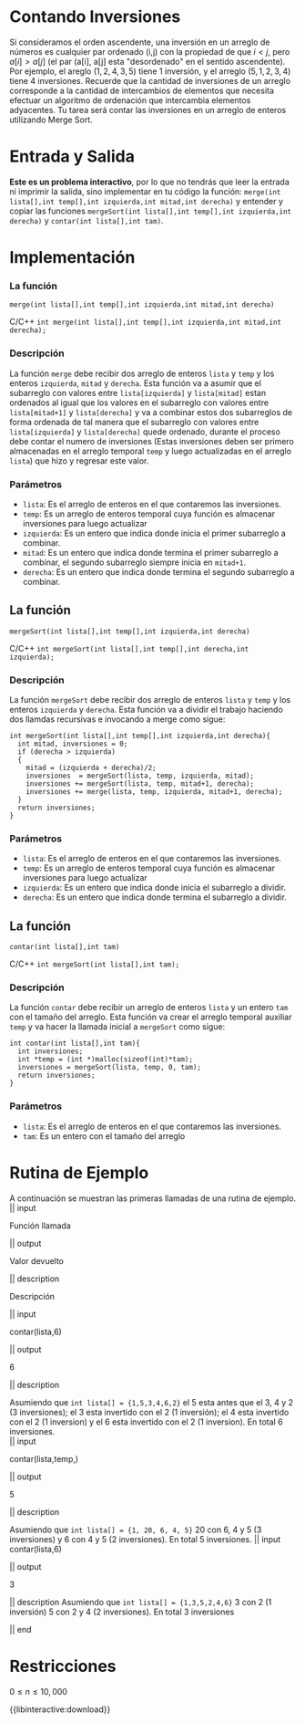 # Contando Inversiones
Si consideramos el orden ascendente, una inversión en un arreglo de números es cualquier par ordenado (i,j) con la propiedad de que $i < j$, pero $a[i] > a[j]$ (el par (a[i], a[j] esta "desordenado" en el sentido ascendente). Por ejemplo, el areglo $(1, 2, 4, 3, 5)$ tiene $1$ inversión, y el arreglo $(5, 1, 2, 3, 4)$ tiene 4 inversiones. Recuerde que la cantidad de inversiones de un arreglo corresponde a la cantidad de intercambios de elementos que necesita efectuar un algoritmo de ordenación que intercambia elementos adyacentes. 
Tu tarea será contar las inversiones en un arreglo de enteros utilizando Merge Sort.
# Entrada y Salida

**Este es un problema interactivo**, por lo que no tendrás que leer la entrada ni imprimir la salida, sino implementar en tu código la función: `merge(int lista[],int temp[],int izquierda,int mitad,int derecha)` y entender y copiar las funciones `mergeSort(int lista[],int temp[],int izquierda,int derecha)` y `contar(int lista[],int tam)`.

# Implementación

### La función
 ```merge(int lista[],int temp[],int izquierda,int mitad,int derecha)```

C/C++ `int merge(int lista[],int temp[],int izquierda,int mitad,int derecha);`

### Descripción
La  función `merge` debe recibir dos arreglo de enteros  `lista` y `temp` y los enteros `izquierda`, `mitad` y `derecha`. Esta función va a asumir que el subarreglo con valores entre `lista[izquierda]` y `lista[mitad]` estan ordenados al igual que los valores en el subarreglo con valores entre `lista[mitad+1]` y `lista[derecha]` y va a combinar estos dos subarreglos de forma ordenada de tal manera que el subarreglo con valores entre `lista[izquierda]` y `lista[derecha]` quede ordenado, durante el proceso debe contar el numero de inversiones (Estas inversiones deben ser primero almacenadas en el arreglo temporal `temp` y luego actualizadas en el arreglo `lista`) que hizo y regresar este valor.   
### Parámetros

* `lista`: Es el arreglo de enteros en el que contaremos las inversiones.
* `temp`: Es un arreglo de enteros temporal cuya función es almacenar inversiones para luego actualizar  
* `izquierda`: Es un entero que indica donde inicia el primer subarreglo a combinar.
* `mitad`: Es un entero que indica donde termina el primer subarreglo a combinar, el segundo subarreglo siempre inicia en `mitad+1`.
* `derecha`: Es un entero que indica donde termina el segundo subarreglo a combinar.

## La función
```mergeSort(int lista[],int temp[],int izquierda,int derecha)```

C/C++ `int mergeSort(int lista[],int temp[],int derecha,int izquierda);`

### Descripción
La  función `mergeSort` debe recibir dos arreglo de enteros  `lista` y `temp` y los enteros `izquierda` y `derecha`. Esta función va a dividir el trabajo haciendo dos llamdas recursivas e invocando a merge como sigue:
```
int mergeSort(int lista[],int temp[],int izquierda,int derecha){
  int mitad, inversiones = 0;
  if (derecha > izquierda)
  {
    mitad = (izquierda + derecha)/2;
    inversiones  = mergeSort(lista, temp, izquierda, mitad);
    inversiones += mergeSort(lista, temp, mitad+1, derecha);
    inversiones += merge(lista, temp, izquierda, mitad+1, derecha);
  }
  return inversiones;
}
```
### Parámetros

* `lista`: Es el arreglo de enteros en el que contaremos las inversiones.
* `temp`: Es un arreglo de enteros temporal cuya función es almacenar inversiones para luego actualizar  
* `izquierda`: Es un entero que indica donde inicia el subarreglo a dividir.
* `derecha`: Es un entero que indica donde termina el subarreglo a dividir.


## La función
```contar(int lista[],int tam)```

C/C++ `int mergeSort(int lista[],int tam);`

### Descripción
La  función `contar` debe recibir un arreglo de enteros  `lista` y un entero `tam` con el tamaño del arreglo. Esta función va crear el arreglo temporal auxiliar `temp` y va hacer la llamada inicial a `mergeSort` como sigue:
```
int contar(int lista[],int tam){
  int inversiones;
  int *temp = (int *)malloc(sizeof(int)*tam);
  inversiones = mergeSort(lista, temp, 0, tam);
  return inversiones;
}
```
### Parámetros

* `lista`: Es el arreglo de enteros en el que contaremos las inversiones.
* `tam`: Es un entero con el tamaño del arreglo

# Rutina de Ejemplo

A continuación se muestran las primeras llamadas de una rutina de ejemplo. 
|| input

Función llamada

|| output

Valor devuelto

|| description

Descripción

|| input

contar(lista,6)

|| output

6

|| description

Asumiendo que `int lista[] = {1,5,3,4,6,2}`
el 5 esta antes que  el 3, 4 y 2 (3 inversiones); el 3 esta invertido con el 2 (1 inversión); el 4 esta invertido con el 2 (1 inversion) y el 6 esta invertido con el 2 (1 inversion). En total 6 inversiones.  
|| input

contar(lista,temp,)

|| output

5

|| description

Asumiendo que `int lista[] = {1, 20, 6, 4, 5}`
20 con 6, 4 y 5 (3 inversiones) y 6 con 4 y 5 (2 inversiones). En total 5 inversiones. 
|| input
contar(lista,6)

|| output

3

|| description
Asumiendo que `int lista[] = {1,3,5,2,4,6}`
3 con 2 (1 inversión) 5 con 2 y 4 (2 inversiones). En total 3 inversiones 

|| end

# Restricciones

$0 \leq n \leq 10,000$

{{libinteractive:download}}
